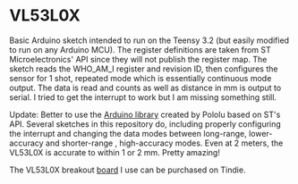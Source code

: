 # VL53L0X

Basic Arduino sketch intended to run on the Teensy 3.2 (but easily modified to run on any Arduino MCU). The register definitions are taken from ST Microelectronics' API since they will not publish the register map. The sketch reads the WHO_AM_I register and revision ID, then configures the sensor for 1 shot, repeated mode which is essentially continuous mode output. The data is read and counts as well as distance in mm is output to serial. I tried to get the interrupt to work but I am missing something still.

Update: Better to use the [Arduino library](https://github.com/pololu/vl53l0x-arduino) created by Pololu based on ST's API. Several sketches in this repository do, including properly configuring the interrupt and changing the data modes between long-range, lower-accuracy and shorter-range , high-accuracy modes. Even at 2 meters, the VL53L0X is accurate to within 1 or 2 mm. Pretty amazing!

The VL53L0X breakout [board](https://www.tindie.com/products/onehorse/vl53l0x-time-of-flight-ranging-sensor/) I use can be purchased on Tindie.
